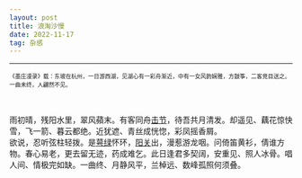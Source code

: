 ```yaml
---
layout: post
title: 浪淘沙慢
date: 2022-11-17
tag: 杂感
---
```


---

<font size=1>《墨庄漫录》载：东坡在杭州，一日游西湖，见湖心有一彩舟渐近，中有一女风韵娴雅，方鼓筝，二客竞目送之。一曲未终，人翩然不见。</font>

<br>

雨初晴，残阳水里，翠风蘋末。有客同舟[击节](https://www.baike.com/wikiid/938852950521227703?prd=home_search&search_id=37zwldkpvxc000&view_id=4oqcq6elixe000)，待吾共月清发。却遥见、藕花惊快雪，飞一箭、暮云都绝。近犹遮、青丝成恍惚，彩凤摇香屑。  
欲说，忍听弦柱轻拨。是[萼绿](https://www.baike.com/wikiid/3668073578788676477?prd=home_search&search_id=19xmjao0c5fk00&view_id=5r6p1of4ll8000)怀环，[阳关](https://www.baike.com/wikiid/6822315020649282325?prd=result_list&view_id=4kzw6qzcvvy000)出，漫惹游龙咽。问倚笛黄衫，倩谁方物。春心易老，更去留无迹，药成难乞。此日逢君多契阔，安重见、照人冰骨。唱人间、情极完如缺。一曲终、月静风平，兰棹远、数峰孤照何须叠。


<br>

